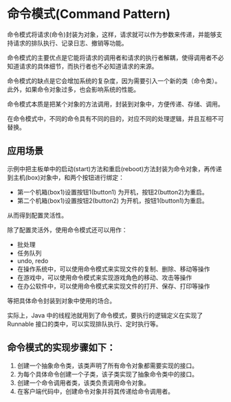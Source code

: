 # 命令模式(Command Pattern)

命令模式将请求(命令)封装为对象，这样，请求就可以作为参数来传递，并能够支持请求的排队执行、记录日志、撤销等功能。

命令模式的主要优点是它能将请求的调用者和请求的执行者解耦，使得调用者不必知道请求的具体细节，而执行者也不必知道请求的来源。

命令模式的缺点是它会增加系统的复杂度，因为需要引入一个新的类（命令类）。此外，如果命令对象过多，也会影响系统的性能。

命令模式本质是把某个对象的方法调用，封装到对象中，方便传递、存储、调用。

在命令模式中，不同的命令具有不同的目的，对应不同的处理逻辑，并且互相不可替换。

## 应用场景

示例中把主板单中的启动(start)方法和重启(reboot)方法封装为命令对象，再传递到主机(box)对象中，和两个按钮进行绑定：

- 第一个机箱(box1)设置按钮1(button1) 为开机，按钮2(button2)为重启。
- 第二个机箱(box1)设置按钮2(button2) 为开机，按钮1(button1)为重启。

从而得到配置灵活性。

除了配置灵活外，使用命令模式还可以用作：

- 批处理
- 任务队列
- undo, redo
- 在操作系统中，可以使用命令模式来实现文件的复制、删除、移动等操作
- 在游戏中，可以使用命令模式来实现游戏角色的移动、攻击等操作
- 在办公软件中，可以使用命令模式来实现文件的打开、保存、打印等操作

等把具体命令封装到对象中使用的场合。

实际上，Java 中的线程池就用到了命令模式，要执行的逻辑定义在实现了 Runnable 接口的类中，可以实现排队执行、定时执行等。

## 命令模式的实现步骤如下：

1. 创建一个抽象命令类，该类声明了所有命令对象都需要实现的接口。
2. 为每个具体命令创建一个子类，该子类实现了抽象命令类中的接口。
3. 创建一个命令调用者类，该类负责调用命令对象。
4. 在客户端代码中，创建命令对象并将其传递给命令调用者。 